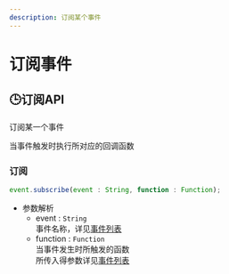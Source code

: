 ```yaml
---
description: 订阅某个事件
---
```


# 订阅事件

## 🕒订阅API

订阅某一个事件

当事件触发时执行所对应的回调函数

### 订阅

```javascript
event.subscribe(event : String, function : Function);
```

* 参数解析
  * event : `String`    
    事件名称，详见[事件列表](null)
  * function : `Function`    
    当事件发生时所触发的函数    
    所传入得参数详见[事件列表](null)
    

